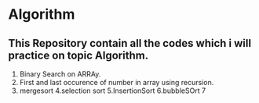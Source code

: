 # Algorithm
This Repository contain all the codes which i will practice on topic Algorithm.
-----

1. Binary Search on ARRAy.
2. First and last occurence of number in array using recursion.  
3. mergesort
4.selection sort
5.InsertionSort
6.bubbleSOrt
7

